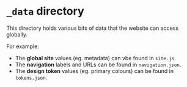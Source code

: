 # `_data` directory

This directory holds various bits of data that the website can access globally.

For example:

* The **global site** values (eg. metadata) can vbe found in `site.js`.
* The **navigation** labels and URLs can be found in `navigation.json`.
* The **design token** values (eg. primary colours) can be found in `tokens.json`.


